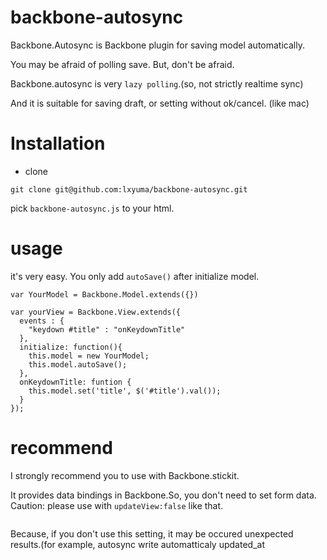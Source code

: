 # backbone-autosync

Backbone.Autosync is Backbone plugin for saving model automatically.

You may be afraid of polling save. But, don't be afraid.

Backbone.autosync is very ```lazy polling```.(so, not strictly realtime sync)

And it is suitable for saving draft, or setting without ok/cancel. (like mac)

# Installation

- clone

```
git clone git@github.com:lxyuma/backbone-autosync.git
```

pick ```backbone-autosync.js``` to your html.


# usage

it's very easy. You only add ```autoSave()``` after initialize model.

```
var YourModel = Backbone.Model.extends({})

var yourView = Backbone.View.extends({
  events : {
    "keydown #title" : "onKeydownTitle"
  },
  initialize: function(){
    this.model = new YourModel;
    this.model.autoSave();
  },
  onKeydownTitle: funtion {
    this.model.set('title', $('#title').val());
  }
});
```

# recommend

I strongly recommend you to use with Backbone.stickit.

It provides data bindings in Backbone.So, you don't need to set form data.
Caution: please use with ```updateView:false``` like that.

```

```

Because, if you don't use this setting, it may be occured unexpected results.(for example, autosync write automatticaly updated_at

